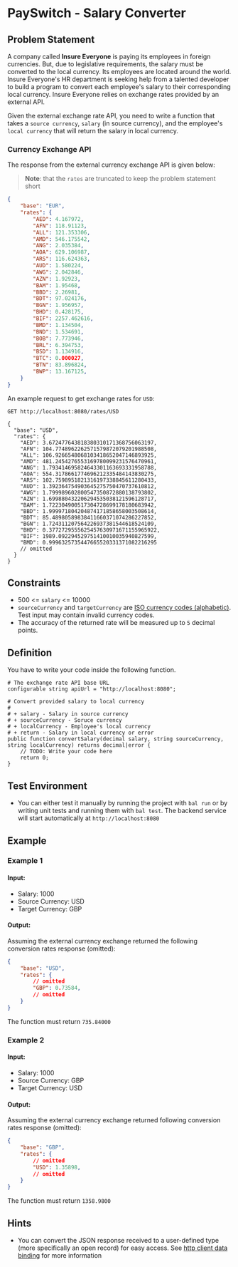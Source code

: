 # PaySwitch - Salary Converter

## Problem Statement

A company called **Insure Everyone** is paying its employees in foreign currencies. But, due to legislative requirements, the salary must be converted to the local currency. Its employees are located around the world.
Insure Everyone's HR department is seeking help from a talented developer to build a program to convert each employee's salary to their corresponding local currency. Insure Everyone relies on exchange rates provided by an external API. 

Given the external exchange rate API, you need to write a function that takes a `source currency`, `salary` (in source currency), and the employee's `local currency` that will return the salary in local currency.

### Currency Exchange API

The response from the external currency exchange API is given below:

>**Note**: that the `rates` are truncated to keep the problem statement short

```json
{
    "base": "EUR",
    "rates": {
        "AED": 4.167972,
        "AFN": 118.91123,
        "ALL": 121.353306,
        "AMD": 546.175542,
        "ANG": 2.035384,
        "AOA": 629.106987,
        "ARS": 116.624363,
        "AUD": 1.580224,
        "AWG": 2.042846,
        "AZN": 1.92923,
        "BAM": 1.95468,
        "BBD": 2.26981,
        "BDT": 97.024176,
        "BGN": 1.956957,
        "BHD": 0.428175,
        "BIF": 2257.462616,
        "BMD": 1.134504,
        "BND": 1.534691,
        "BOB": 7.773946,
        "BRL": 6.394753,
        "BSD": 1.134916,
        "BTC": 0.000027,
        "BTN": 83.896824,
        "BWP": 13.167125,
    }
}
```

An example request to get exchange rates for `USD`:

```http
GET http://localhost:8080/rates/USD

{
  "base": "USD",
  "rates": {
    "AED": 3.672477643818380310171368756063197,
    "AFN": 104.7748962262571579872079201988508,
    "ALL": 106.9266548068103418652047146893925,
    "AMD": 481.2454276553169780099231576470961,
    "ANG": 1.793414695824643301163693331958788,
    "AOA": 554.3178661774696212335484143830275,
    "ARS": 102.7598951821316197338845611280433,
    "AUD": 1.392364754903645275750470737610812,
    "AWG": 1.799989602800547350872880138793802,
    "AZN": 1.699880432206294535038121596128717,
    "BAM": 1.722304900517304728699178180683942,
    "BBD": 1.999971804204874171858658003508614,
    "BDT": 85.48980589838411660371074286227852,
    "BGN": 1.724311207564226937381544618524109,
    "BHD": 0.3772729555625457630971671155965922,
    "BIF": 1989.092294529751410010035940827599,
    "BMD": 0.9996325735447665520331371082216295
    // omitted
  }
}
```

## Constraints

* 500 <= `salary` <= 10000
* `sourceCurrency` and `targetCurrency` are [ISO currency codes (alphabetic)](https://en.wikipedia.org/wiki/ISO_4217#Active_codes). Test input may contain invalid currency codes.
* The accuracy of the returned rate will be measured up to `5` decimal points.

## Definition

You have to write your code inside the following function.

```ballerina
# The exchange rate API base URL
configurable string apiUrl = "http://localhost:8080";

# Convert provided salary to local currency
#
# + salary - Salary in source currency
# + sourceCurrency - Soruce currency
# + localCurrency - Employee's local currency
# + return - Salary in local currency or error
public function convertSalary(decimal salary, string sourceCurrency, string localCurrency) returns decimal|error {
    // TODO: Write your code here
    return 0;
}
```

## Test Environment

* You can either test it manually by running the project with `bal run` or by writing unit tests and running them with `bal test`. The backend service will start automatically at `http://localhost:8080`

## Example

### Example 1

#### Input:
* Salary: 1000
* Source Currency: USD
* Target Currency: GBP

#### Output:

Assuming the external currency exchange returned the following conversion rates response (omitted):

```json
{
    "base": "USD",
    "rates": {
        // omitted
        "GBP": 0.73584,
        // omitted
    }
}
```

The function must return `735.84000`

### Example 2

#### Input:

* Salary: 1000
* Source Currency: GBP
* Target Currency: USD

#### Output:

Assuming the external currency exchange returned following conversion rates response (omitted):

```json
{
    "base": "GBP",
    "rates": {
        // omitted
        "USD": 1.35898,
        // omitted
    }
}
```

The function must return `1358.9800`

## Hints

* You can convert the JSON response received to a user-defined type (more specifically an open record) for easy access. See [http client data binding](https://ballerina.io/learn/by-example/http-client-data-binding/) for more information
